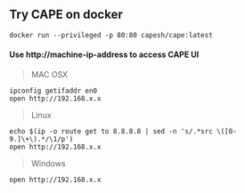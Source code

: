 ## Try CAPE on docker
```
docker run --privileged -p 80:80 capesh/cape:latest
```

#### Use http://machine-ip-address to access CAPE UI

> MAC OSX
```
ipconfig getifaddr en0
open http://192.168.x.x
```

> Linux
```
echo $(ip -o route get to 8.8.8.8 | sed -n 's/.*src \([0-9.]\+\).*/\1/p')
open http://192.168.x.x
```

> Windows
```
open http://192.168.x.x
```
